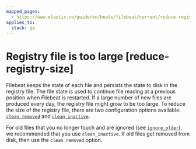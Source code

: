 ```yaml
---
mapped_pages:
  - https://www.elastic.co/guide/en/beats/filebeat/current/reduce-registry-size.html
applies_to:
  stack: ga
---
```


# Registry file is too large [reduce-registry-size]

Filebeat keeps the state of each file and persists the state to disk in the registry file. The file state is used to continue file reading at a previous position when Filebeat is restarted. If a large number of new files are produced every day, the registry file might grow to be too large. To reduce the size of the registry file, there are two configuration options available: [`clean_removed`](/reference/filebeat/filebeat-input-log.md#filebeat-input-log-clean-removed) and [`clean_inactive`](/reference/filebeat/filebeat-input-log.md#filebeat-input-log-clean-inactive).

For old files that you no longer touch and are ignored (see [`ignore_older`](/reference/filebeat/filebeat-input-log.md#filebeat-input-log-ignore-older)), we recommended that you use `clean_inactive`. If old files get removed from disk, then use the `clean_removed` option.

